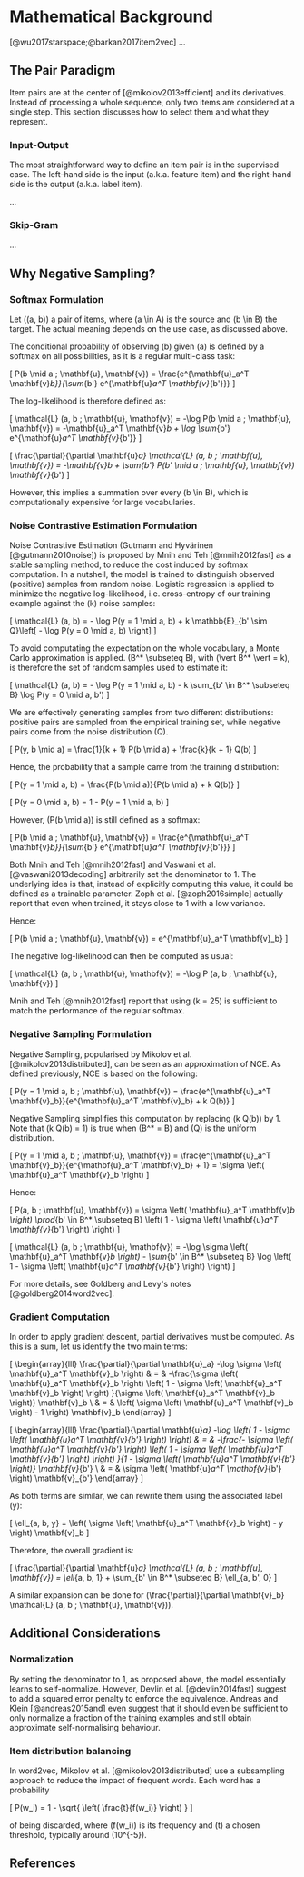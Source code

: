 # Mathematical Background

[@wu2017starspace;@barkan2017item2vec] ...


## The Pair Paradigm

Item pairs are at the center of [@mikolov2013efficient] and its derivatives.
Instead of processing a whole sequence, only two items are considered at a single step. This section discusses how to select them and what they represent.


### Input-Output

The most straightforward way to define an item pair is in the supervised case.
The left-hand side is the input (a.k.a. feature item) and the right-hand side is the output (a.k.a. label item).

...


### Skip-Gram

...


## Why Negative Sampling?


### Softmax Formulation

Let \((a, b)\) a pair of items, where \(a \in A\) is the source and \(b \in B\) the target.
The actual meaning depends on the use case, as
discussed above.

The conditional probability of observing \(b\) given \(a\) is defined by a softmax on all possibilities, as it is a regular multi-class task:

\[ P(b \mid a ; \mathbf{u}, \mathbf{v}) = \frac{e^{\mathbf{u}_a^T \mathbf{v}_b}}{\sum_{b'} e^{\mathbf{u}_a^T \mathbf{v}_{b'}}} \]

The log-likelihood is therefore defined as:

\[ \mathcal{L} (a, b ; \mathbf{u}, \mathbf{v}) = -\log P(b \mid a ; \mathbf{u}, \mathbf{v}) = -\mathbf{u}_a^T \mathbf{v}_b + \log \sum_{b'} e^{\mathbf{u}_a^T \mathbf{v}_{b'}} \]

\[ \frac{\partial}{\partial \mathbf{u}_a} \mathcal{L} (a, b ; \mathbf{u}, \mathbf{v}) = -\mathbf{v}_b + \sum_{b'} P(b' \mid a ; \mathbf{u}, \mathbf{v}) \mathbf{v}_{b'} \]

However, this implies a summation over every \(b \in B\), which is computationally expensive for large vocabularies.


### Noise Contrastive Estimation Formulation

Noise Contrastive Estimation (Gutmann and Hyvärinen [@gutmann2010noise]) is proposed by Mnih and Teh [@mnih2012fast] as a stable sampling method, to reduce the cost induced by softmax computation.
In a nutshell, the model is trained to distinguish observed (positive) samples from random noise.
Logistic regression is applied to minimize the negative log-likelihood, i.e. cross-entropy of our training example against the \(k\) noise samples:

\[ \mathcal{L} (a, b) = - \log P(y = 1 \mid a, b) + k \mathbb{E}_{b' \sim Q}\left[ - \log P(y = 0 \mid a, b) \right] \]

To avoid computating the expectation on the whole vocabulary, a Monte Carlo approximation is applied. \(B^* \subseteq B\), with \(\vert B^* \vert = k\), is therefore the set of random samples used to estimate it:

\[ \mathcal{L} (a, b) = - \log P(y = 1 \mid a, b) - k \sum_{b' \in B^* \subseteq B} \log P(y = 0 \mid a, b') \]

We are effectively generating samples from two different distributions: positive pairs are sampled from the empirical training set, while negative pairs come from the noise distribution \(Q\).

\[ P(y, b \mid a) = \frac{1}{k + 1} P(b \mid a) + \frac{k}{k + 1} Q(b) \]

Hence, the probability that a sample came from the training distribution:

\[ P(y = 1 \mid a, b) = \frac{P(b \mid a)}{P(b \mid a) + k Q(b)} \]

\[ P(y = 0 \mid a, b) = 1 - P(y = 1 \mid a, b) \]

However, \(P(b \mid a)\) is still defined as a softmax:

\[ P(b \mid a ; \mathbf{u}, \mathbf{v}) = \frac{e^{\mathbf{u}_a^T \mathbf{v}_b}}{\sum_{b'} e^{\mathbf{u}_a^T \mathbf{v}_{b'}}} \]

Both Mnih and Teh [@mnih2012fast] and Vaswani et al. [@vaswani2013decoding] arbitrarily set the denominator to 1.
The underlying idea is that, instead of explicitly computing this value, it could be defined as a trainable parameter.
Zoph et al. [@zoph2016simple] actually report that even when trained, it stays close to 1 with a low variance.

Hence:

\[ P(b \mid a ; \mathbf{u}, \mathbf{v}) = e^{\mathbf{u}_a^T \mathbf{v}_b} \]

The negative log-likelihood can then be computed as usual:

\[ \mathcal{L} (a, b ; \mathbf{u}, \mathbf{v}) = -\log P (a, b ; \mathbf{u}, \mathbf{v}) \]

Mnih and Teh [@mnih2012fast] report that using \(k = 25\) is sufficient to match the performance of the regular softmax.


### Negative Sampling Formulation

Negative Sampling, popularised by Mikolov et al. [@mikolov2013distributed], can be seen as an approximation of NCE.
As defined previously, NCE is based on the following:

\[ P(y = 1 \mid a, b ; \mathbf{u}, \mathbf{v}) = \frac{e^{\mathbf{u}_a^T \mathbf{v}_b}}{e^{\mathbf{u}_a^T \mathbf{v}_b} + k Q(b)} \]

Negative Sampling simplifies this computation by replacing \(k Q(b)\) by 1.
Note that \(k Q(b) = 1\) is true when \(B^* = B\) and \(Q\) is the uniform distribution.

\[ P(y = 1 \mid a, b ; \mathbf{u}, \mathbf{v}) = \frac{e^{\mathbf{u}_a^T \mathbf{v}_b}}{e^{\mathbf{u}_a^T \mathbf{v}_b} + 1} = \sigma \left( \mathbf{u}_a^T \mathbf{v}_b \right) \]

Hence:

\[ P(a, b ; \mathbf{u}, \mathbf{v}) = \sigma \left( \mathbf{u}_a^T \mathbf{v}_b \right) \prod_{b' \in B^* \subseteq B} \left( 1 - \sigma \left( \mathbf{u}_a^T \mathbf{v}_{b'} \right) \right) \]

\[ \mathcal{L} (a, b ; \mathbf{u}, \mathbf{v}) = -\log \sigma \left( \mathbf{u}_a^T \mathbf{v}_b \right) - \sum_{b' \in B^* \subseteq B} \log \left( 1 - \sigma \left( \mathbf{u}_a^T \mathbf{v}_{b'} \right) \right) \]

For more details, see Goldberg and Levy's notes [@goldberg2014word2vec].


### Gradient Computation

In order to apply gradient descent, partial derivatives must be computed.
As this is a sum, let us identify the two main terms:

\[
    \begin{array}{lll}
    \frac{\partial}{\partial \mathbf{u}_a} -\log \sigma \left( \mathbf{u}_a^T \mathbf{v}_b \right) & = &
    -\frac{\sigma \left( \mathbf{u}_a^T \mathbf{v}_b \right) \left( 1 - \sigma \left( \mathbf{u}_a^T \mathbf{v}_b \right) \right) }{\sigma \left( \mathbf{u}_a^T \mathbf{v}_b \right)} \mathbf{v}_b \\
    & = & \left( \sigma \left( \mathbf{u}_a^T \mathbf{v}_b \right) - 1 \right) \mathbf{v}_b
    \end{array}
\]

\[
    \begin{array}{lll}
    \frac{\partial}{\partial \mathbf{u}_a} -\log \left( 1 - \sigma \left( \mathbf{u}_a^T \mathbf{v}_{b'} \right) \right) & = &
    -\frac{- \sigma \left( \mathbf{u}_a^T \mathbf{v}_{b'} \right) \left( 1 - \sigma \left( \mathbf{u}_a^T \mathbf{v}_{b'} \right) \right) }{1 - \sigma \left( \mathbf{u}_a^T \mathbf{v}_{b'} \right)} \mathbf{v}_{b'} \\
    & = & \sigma \left( \mathbf{u}_a^T \mathbf{v}_{b'} \right) \mathbf{v}_{b'}
    \end{array}
\]

As both terms are similar, we can rewrite them using the associated label \(y\):

\[ \ell_{a, b, y} = \left( \sigma \left( \mathbf{u}_a^T \mathbf{v}_b \right) - y \right) \mathbf{v}_b \]

Therefore, the overall gradient is:

\[
    \frac{\partial}{\partial \mathbf{u}_a} \mathcal{L} (a, b ; \mathbf{u}, \mathbf{v}) =
    \ell_{a, b, 1} + \sum_{b' \in B^* \subseteq B} \ell_{a, b', 0}
\]

A similar expansion can be done for \(\frac{\partial}{\partial \mathbf{v}_b} \mathcal{L} (a, b ; \mathbf{u}, \mathbf{v})\).


## Additional Considerations


### Normalization

By setting the denominator to 1, as proposed above, the model essentially learns to self-normalize.
However, Devlin et al. [@devlin2014fast] suggest to add a squared error penalty to enforce the equivalence.
Andreas and Klein [@andreas2015and] even suggest that it should even be sufficient to only normalize a fraction of the training examples and still obtain approximate self-normalising behaviour.


### Item distribution balancing

In word2vec, Mikolov et al. [@mikolov2013distributed] use a subsampling approach to reduce the impact of frequent words.
Each word has a probability

\[ P(w_i) = 1 - \sqrt{ \left( \frac{t}{f(w_i)} \right) } \]

of being discarded, where \(f(w_i)\) is its frequency and \(t\) a chosen threshold, typically around \(10^{-5}\).


## References
